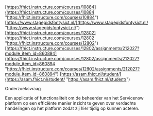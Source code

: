 [https://fhict.instructure.com/courses/10884](https://fhict.instructure.com/courses/10884 "https://fhict.instructure.com/courses/10884")
[https://www.stagegidsfontysict.nl/](https://www.stagegidsfontysict.nl/ "https://www.stagegidsfontysict.nl/")
[https://fhict.instructure.com/courses/12802](https://fhict.instructure.com/courses/12802 "https://fhict.instructure.com/courses/12802")
[https://fhict.instructure.com/courses/12802/assignments/212027?module_item_id=860894](https://fhict.instructure.com/courses/12802/assignments/212027?module_item_id=860894 "https://fhict.instructure.com/courses/12802/assignments/212027?module_item_id=860894")
[https://asam.fhict.nl/student/](https://asam.fhict.nl/student/ "https://asam.fhict.nl/student/")



Onderzoeksvraag 

Een applicatie of functionaliteit om de beheerder van het Servicenow platform op een efficiënte manier inzicht te geven over verdachte handelingen op het platform zodat zij hier tijdig op kunnen acteren. 